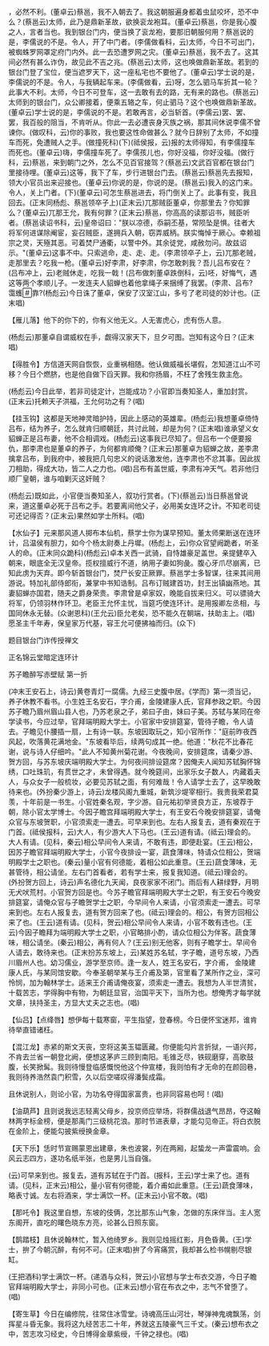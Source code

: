 <!-- { "loadSidebar": true } -->
，必然不利。(董卓云)蔡邕，我不入朝去了。我这朝服遍身都着虫鼠咬坏，恐不中么？(蔡邕云)太师，此乃是鼎新革故，欲换衮龙袍耳。(董卓云)蔡邕，你是我心腹之人，言者当也。我到银台门内，便当换了衮龙袍，要那旧朝服何用？蔡邕说的是，李儒说的不是。令人，开了中门者。(李儒做看科，云)太师，今日不可出门，被蜘蛛罗网罩定府门内外。此一去恐遭罗网之灾。(董卓云)蔡邕，我不去了。这其间必然有甚么诈伪，故见此不吉之兆。(蔡邕云)太师，这也唤做鼎新革故。若到的银台门登了宝位，便当遮罗天下，这一座私宅也不要他了。(董卓云)学士说的是，李儒说的不是。令人，与我辆起车来。(李儒做看，云)呀，怎么驷马车折其一轮？此事大不利。太师，今日不可登车，这一去敢有去的路，无有来的路也。(蔡邕云)太师到的银台门，众公卿接着，便乘五辂之车，何止驷马？这个也唤做鼎新革故。(董卓云)学士说的是，李儒说的不是。若敢再言，必当斩首。(李儒云)罢、罢、罢，我百般的阻当，不肯听从。你此一去必遭丧身灭族之祸，那其间休说李儒不曾谏你。(做叹科，云)你的事败，我也要这性命做甚么？就今日辞别了太师，不如撞车而死，免遭贼人之手。(做撞死科)(下)(祗侯报，云)报的太师得知，有李儒撞车而死也。(董卓云)嗨，李儒撞车死了。李儒孩儿也，你好没福，你好没福。(做行科，云)蔡邕，来到朝门之外，怎么不见百官接驾？(蔡邕云)文武百官都在银台门里接待哩。(董卓云)这等，我下了车，步行进银台门去。(蔡邕云)蔡邕先去报知，领大小官员出来迎接也。(董卓云)你说的是，你说的是。(蔡邕云)我入的这门来。令人，关上门者。(下)(董卓云)可怎生蔡邕进去，将门倒关上了。此事有变，我且回去。(正末同杨彪、蔡邕领卒子上)(正末云)兀那贼臣董卓，你那里去？你知罪么？(董卓云)兀那王允，我有何罪？(正末云)蔡邕，你高高的读那诏书，贼臣听者。(蔡邕读诏书科，云)皇帝诏曰："朕以凉德，忝嗣丕基，常陨坠是惧。往者大将军何进谋除阉宦，妄召贼臣，遂拥兵入朝，窃弄威柄。朕实悔悼于厥心。幸赖祖宗之灵，天殛其恶。可着焚尸通衢，以警中外。其余徒党，咸赦勿问。故兹诏示。"(董卓云)这事不中。只索逃命，走、走、走。(李肃领卒子上，云)兀那老贼，走那里去？吃我一枪。(董卓云)好李肃，好李肃，你怎敢刺我？吾儿吕布安在？(吕布冲上，云)老贼休走，吃我一戟！(吕布做刺董卓跌倒科，云)呸，好悔气，遇这等两个孝顺儿子。一发连夫人貂蝉也着他拿绳子来捆缚了我罢。(李肃、吕布?
霭蠖靠?(杨彪云)今日诛了董卓，保安了汉室江山，多亏了老司徒的妙计也。(正末唱)

【雁儿落】他下的你下的，你有义他无义。人无害虎心，虎有伤人意。

(杨彪云)那董卓自谓威权在手，觑得汉家天下，旦夕可图。岂知有这今日？(正末唱)

【得胜令】方信道天网自恢恢，业重祸相随。他认做威福长堪假，怎知道江山不可移？今日个燃脐，也是他自做下舀天罪。我和你扬眉，不枉了舍残生救主危。

(杨彪云)今日此举，若非司徒定计，岂能成功？小官即当奏知圣人，重加封赏。(正末云)托赖天子洪福，王允何功之有？(唱)

【挂玉钩】这都是天地神灵暗护持，因此上感动的英雄辈。(杨彪云)我想董卓倚恃吕布，结为养子，怎么就肯归顺朝廷，共讨此贼，却是为何？(正末唱)谁承望义女貂蝉正是吕布妻，他不合相调戏。(杨彪云)这事我已尽知了。但吕布一个便要报仇，那李肃也是董卓的养子，为何都肯顺俺？(正末云)那董卓为貂蝉之故，差李肃擒拿吕布，到我府中，被我把几句忠义的说话激发他，连李肃也不忿其事。因此拔刀相助，得成大功，皆二人之力也。(唱)吕布有盖世威，李肃有冲天气。若非他归顺厂皇朝，谁与咱剿灭这奸贼？

(杨彪云)既如此，小官便当奏知圣人，叙功行赏者。(下)(蔡邕云)当日蔡邕曾说来，道这董卓必死于吕布之手。若要离间他父子，必用美女连环之计。不知老司徒可还记得否？(正末云)果然如学士所料。(唱)

【水仙子】元来那风道人掷布本仙机，蔡学士你为谋早预知。董太师果断送在连环计，吕温侯有胆力，如今个杨太尉奏上丹墀。(杨彪上，云)你众官望阙跪者，听圣人的命。(正末同众跪科)(杨彪云)卓本关西一武骑，自恃雄豪足盖世。亲提健卒入朝来，眼底全无汉皇帝。揽权擅威行不道，纳用子妻如狗彘。腹心牙爪尽崩离，已知此虏为天弃。即今斩首银台门，焚尸长安正厥罪。蔡邕学士多智谋，往来其间用游说。特加礼部侍郎衔，兼掌中书知诰制。吕布订贼建首功，封王出镇幽燕地。其妻貂蝉亦国君，随夫之爵身荣贵。李肃曾是卓家奴，晚能自拔来归义。可以骠骑大将军，仍领羽林作环卫。老臣王允怀主忧，当筵巧使连环计。是用报卿左丞相，与国同休永无替。(众谢恩科)(王允云)臣允老矣，恐不能久在朝端，扶助主上。(唱)愿圣主千年寿，保皇家万代基，容王允可便拂袖而归。(众下)

题目银台门诈传授禅文

正名锦云堂暗定连环计
　




苏子瞻醉写赤壁赋
第一折

(冲末王安石上，诗云)黄卷青灯一腐儒。九经三史腹中居。《学而》第一须当记，养子休教不看书。小生姓王名安石，字介甫，金陵建康人氏，官拜参政之职。今因苏子瞻乃眉州眉山县人也，乃苏老泉之子，弟曰子由，妹曰子美。苏轼与某同在帝学读书，今应过举，官拜端明殿大学士。小官家中安排筵宴，管待子瞻，令人请去。子瞻见仆腰插一扇，上有诗一联。东坡因取玩之，知小官所作："庭前昨夜西风起，吹落黄花满地金。"东坡看毕后，续两句成其一绝。他道："秋花不比春花谢，说与诗人仔细吟。"此人不知黄州菊花谢。今夜晚间，安排筵席，请秦少游、贺方回，与苏东坡庆端明殿大学士。为何夜间排设筵席？因俺夫人闻知苏轼胸怀锦绣，口吐珠玑，有贯世之才，未曾得遇。就今晚筵间，出家乐女子数人，内藏着夫人，与众女子一般梳妆，必要见苏轼之面，有何难哉！令人请学士去了，这早晚敢待来也。(外扮秦少游上，诗云)龙楼风阁九重城，新筑沙堤宰相行。我贵我荣君莫羡，十年前是一书生。小官姓秦名观，字少游。自元祐初举贤良方正，东坡荐于朝，除小官太学博士。今因子瞻宫拜端明殿大学士，有王安石今晚安排筵宴，请俺众官与东坡贺职，小官须索走一遭去。可早来到也。左右人报复去，道有秦观在于门首。(祗侯报科，云)大人，有少游大人下马也。(王云)道有请。(祗云)理会的。大人有请。(见科，秦云)相公早间令人来请，不敢有违，即便赴宴。(王云)相公，因苏子瞻官拜端明殿大学士，小官今夜排设一宴，蔬食薄味，特请众位相公，贺端明殿学士之职也。(秦云)量小官有何德能，着相公如此重意。(王云)蔬食薄味，无甚管待，相公请坐。左右门首看者，若有学士来，报复我知道。(祗云)理会的。(外扮贺方回上，诗云)声名德化九天闻，良夜家家不闭门。雨后有人耕绿野，月明无犬吠荒村。小官贺方回是也。今苏子瞻官拜端明殿大学士之职，有王安石今晚安排筵宴，请俺众官与子瞻贺学士之职，今早间令人来请，小官须索走一遭去。可早来到也。左右人报复去，道有贺方回来了也。(祗云)理会的。相公，有贺方回相公来了也。(王云)道有请。(见科，贺云)相公早间令人来请，小官不敢有违也。(王云)今因子瞻拜为端明殿大学士之职，小官略排小酌，请众位相公为伴客。蔬食薄味，相公请坐。(秦云)相公，再有何人？(王云)别无他客，则有子瞻学士。早间令人请去，敢待来也。(正末扮苏东坡上，云)某姓苏名轼，字子瞻，道号东坡，乃西川眉州人也。幼习儒业，游学至京师。逢一友人，姓王名安石，字介甫，
金陵建康人氏，与某同馆安歇。今奉圣朝举某与王介甫及第，官里看了某所作之业，深可怜悯，加为翰林学士。适来王介甫请俺夜宴，须索走一遭去。我想为人半世清贫，十载苦志，学得胸中有物，为朝廷显官，治国平天下，当所为也。想俺秀才每学就文章，扶持圣主，方显大丈夫之志也。(唱)

【仙吕】【点绛唇】想伊每十载寒窗，平生指望，登春榜。今日便怀宝迷邦，谁肯待举直错诸枉。

【混江龙】赤紧的斯文天丧，空将这美玉韫匮藏。你便能勾片言折狱，一语兴邦，不肯去兰省一朝登北阙，便想这茅庐三顾到南阳。毛锥乏尽，铁砚磨穿，高歌鼓腹，长笑掀髯。我则待慢登临感慨悦他这个仲宣楼，我则怕有才无命的在颜回巷，我则待养浩然袁门积雪，久以后空嗟叹得潘鬓成霜。

且休说别人，则论小官，为功名夺得国家富贵，也非同容易也呵！(唱)

【油葫芦】且则说我远志轻离父母乡，投京师应举场，将群儒战退气昂昂，夺这翰林两字标金榜，便是那禹门三级桃花浪。那时节进表章，才能勾见帝正。将白衣脱在金阶上，便能勾披紫绶换金章。

【天下乐】恁时节宣赐蒙恩出建章，朱也波裳，列在两厢，起蛰龙一声雷震响。会风云志四方，遂功名纸半张，也是男儿当自强。

(云)可早来到也。报复去，道有苏轼在于门首。(报科，王云)学士来了也。道有请。(见科，正末云)相公，量小官有何德能，着介甫如此重意。(王云)蔬食薄味，略表寸诚。左右将酒来，学士满饮一杯。(正末云)小官不敢。(唱)

【那吒令】我这里自想，东坡的伎俩，怎比那东山气象，怎做的东床伴当。主人宽东阁开，直吃的曙色晓东方亮，论甚么日照东窗。

【鹊踏枝】且休说翰林忙，暂入他绮罗乡。我则见烛摇红影，月色昏黄。(王)学士，拚了今朝沉醉，有何不可。(正末唱)拚了今宵痛赏，我却甚么检书幌剔尽银缸。

(王把酒科)学士满饮一杯。(递酒与众科，贺云)小官想与学士布衣交游，今日子瞻官拜端明殿大学士，非同小可也。(正末云)想小官在布衣之中，志气不曾堕了。(唱)

【寄生草】今日在编修院，往常住冰雪堂。诗魂高压山河壮，琴弹神鬼魂飘荡，剑挥星斗昏无象。我将这九经苦志二十年，养就这五陵豪气三千丈。(秦云)想布衣之中，苦志攻习经史，今日博得金章紫绶，千钟之禄也。(唱)

